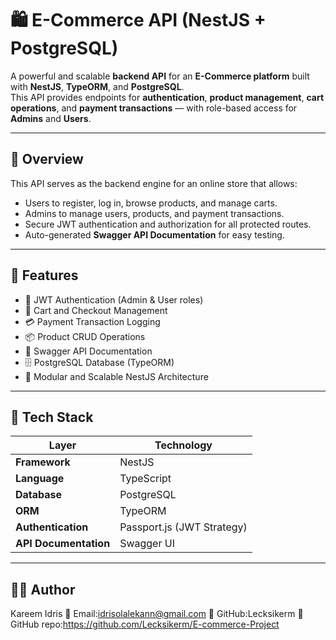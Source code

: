 # 🛍️ E-Commerce API (NestJS + PostgreSQL)

A powerful and scalable **backend API** for an **E-Commerce platform** built with **NestJS**, **TypeORM**, and **PostgreSQL**.  
This API provides endpoints for **authentication**, **product management**, **cart operations**, and **payment transactions** — with role-based access for **Admins** and **Users**.

---

## 🧾 Overview

This API serves as the backend engine for an online store that allows:
- Users to register, log in, browse products, and manage carts.  
- Admins to manage users, products, and payment transactions.  
- Secure JWT authentication and authorization for all protected routes.  
- Auto-generated **Swagger API Documentation** for easy testing.

---

## 🚀 Features
- 🔐 JWT Authentication (Admin & User roles)
- 🛒 Cart and Checkout Management
- 💳 Payment Transaction Logging
- 📦 Product CRUD Operations
- 📘 Swagger API Documentation
- 🗄️ PostgreSQL Database (TypeORM)
- 🧠 Modular and Scalable NestJS Architecture

---

## 🧩 Tech Stack
| Layer | Technology |
|-------|-------------|
| **Framework** | NestJS |
| **Language** | TypeScript |
| **Database** | PostgreSQL |
| **ORM** | TypeORM |
| **Authentication** | Passport.js (JWT Strategy) |
| **API Documentation** | Swagger UI |

---

## 👨‍💻 Author
Kareem Idris
📧 Email:idrisolalekann@gmail.com
💼 GitHub:Lecksikerm
💼 GitHub repo:https://github.com/Lecksikerm/E-commerce-Project



